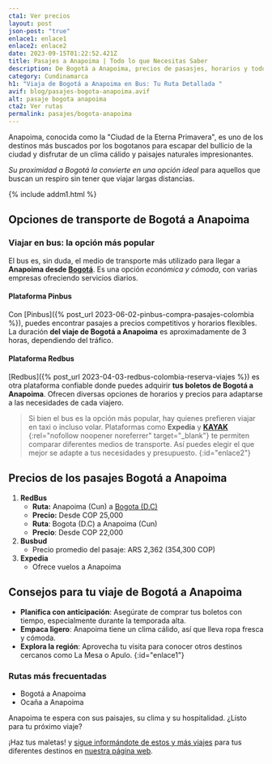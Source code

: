 ```yaml
---
cta1: Ver precios
layout: post
json-post: "true"
enlace1: enlace1
enlace2: enlace2
date: 2023-09-15T01:22:52.421Z
title: Pasajes a Anapoima | Todo lo que Necesitas Saber
description: De Bogotá a Anapoima, precios de pasasjes, horarios y todo sobre cómo hacer que tu viaje sea lo más agradable. ¡Infórmate con nosotros!
category: Cundinamarca
h1: "Viaja de Bogotá a Anapoima en Bus: Tu Ruta Detallada "
avif: blog/pasajes-bogota-anapoima.avif
alt: pasaje bogota anapoima
cta2: Ver rutas
permalink: pasajes/bogota-anapoima
---
```

Anapoima, conocida como la "Ciudad de la Eterna Primavera", es uno de los destinos más buscados por los bogotanos para escapar del bullicio de la ciudad y disfrutar de un clima cálido y paisajes naturales impresionantes.

*Su proximidad a Bogotá la convierte en una opción ideal* para aquellos que buscan un respiro sin tener que viajar largas distancias.

{% include addm1.html %}

## Opciones de transporte de Bogotá a Anapoima

### Viajar en bus: la opción más popular

El bus es, sin duda, el medio de transporte más utilizado para llegar a **Anapoima desde [Bogotá]({{'terminal-sur-bogota'|relative_url}})**. Es una opción *económica y cómoda*, con varias empresas ofreciendo servicios diarios.

#### Plataforma Pinbus

Con [Pinbus]({% post_url 2023-06-02-pinbus-compra-pasajes-colombia %}), puedes encontrar pasajes a precios competitivos y horarios flexibles. La duración **del viaje de Bogotá a Anapoima** es aproximadamente de 3 horas, dependiendo del tráfico.

#### Plataforma Redbus

[Redbus]({% post_url 2023-04-03-redbus-colombia-reserva-viajes %}) es otra plataforma confiable donde puedes adquirir **tus boletos de Bogotá a Anapoima**. Ofrecen diversas opciones de horarios y precios para adaptarse a las necesidades de cada viajero.

> Si bien el bus es la opción más popular, hay quienes prefieren viajar en taxi o incluso volar. Plataformas como **Expedia** y [**KAYAK** ](https://kayak.com.co/in?a=kan_273914_584508&lc=es&url=%2Fcars){:rel="nofollow noopener noreferrer" target="_blank"} te permiten comparar diferentes medios de transporte. Así puedes elegir el que mejor se adapte a tus necesidades y presupuesto.
{:id="enlace2"}

## Precios de los pasajes Bogotá a Anapoima

1. **RedBus**
   * **Ruta:** Anapoima (Cun) a [Bogota (D.C)]({{'terminal-de-bogota'|relative_url}})
   * **Precio:** Desde COP 25,000
   * **Ruta**: Bogota (D.C) a Anapoima (Cun)
   * **Precio**: Desde COP 22,000
2. **Busbud**
   * Precio promedio del pasaje: ARS 2,362 (354,300 COP)
3. **Expedia**
   * Ofrece vuelos a Anapoima

## Consejos para tu viaje de Bogotá a Anapoima

* **Planifica con anticipación**: Asegúrate de comprar tus boletos con tiempo, especialmente durante la temporada alta.
* **Empaca ligero**: Anapoima tiene un clima cálido, así que lleva ropa fresca y cómoda.
* **Explora la región**: Aprovecha tu visita para conocer otros destinos cercanos como La Mesa o Apulo.
{:id="enlace1"}

### Rutas más frecuentadas

* Bogotá a Anapoima
* Ocaña a Anapoima

Anapoima te espera con sus paisajes, su clima y su hospitalidad. ¿Listo para tu próximo viaje?

¡Haz tus maletas! y [sigue informándote de estos y más viajes]({{'pasajes'|relative_url}}) para tus diferentes destinos en [nuestra página web](/).
